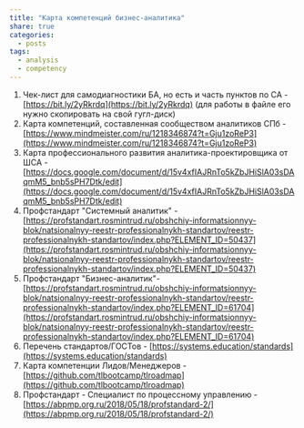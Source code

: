 ```yaml
---
title: "Карта компетенций бизнес-аналитика"
share: true
categories:
  - posts
tags:
  - analysis
  - competency
---
```


1. Чек-лист для самодиагностики БА, но есть и часть пунктов по СА - [https://bit.ly/2yRkrdq](https://bit.ly/2yRkrdq) (для работы в файле его нужно скопировать на свой гугл-диск)
2. Карта компетенций, составленная сообществом аналитиков СПб - [https://www.mindmeister.com/ru/1218346874?t=Gju1zoReP3](https://www.mindmeister.com/ru/1218346874?t=Gju1zoReP3)
3. Карта профессионального развития аналитика-проектировщика от ШСА - [https://docs.google.com/document/d/15v4xfIAJRnTo5kZbJHiSlA03sDAqmM5_bnb5sPH7Dtk/edit](https://docs.google.com/document/d/15v4xfIAJRnTo5kZbJHiSlA03sDAqmM5_bnb5sPH7Dtk/edit)
4. Профстандарт "Системный аналитик" - [https://profstandart.rosmintrud.ru/obshchiy-informatsionnyy-blok/natsionalnyy-reestr-professionalnykh-standartov/reestr-professionalnykh-standartov/index.php?ELEMENT_ID=50437](https://profstandart.rosmintrud.ru/obshchiy-informatsionnyy-blok/natsionalnyy-reestr-professionalnykh-standartov/reestr-professionalnykh-standartov/index.php?ELEMENT_ID=50437)
5. Профстандарт "Бизнес-аналитик"- [https://profstandart.rosmintrud.ru/obshchiy-informatsionnyy-blok/natsionalnyy-reestr-professionalnykh-standartov/reestr-professionalnykh-standartov/index.php?ELEMENT_ID=61704](https://profstandart.rosmintrud.ru/obshchiy-informatsionnyy-blok/natsionalnyy-reestr-professionalnykh-standartov/reestr-professionalnykh-standartov/index.php?ELEMENT_ID=61704)
6. Перечень стандартов/ГОСТов - [https://systems.education/standards](https://systems.education/standards)
7. Карта компетенции Лидов/Менеджеров - [https://github.com/tlbootcamp/tlroadmap](https://github.com/tlbootcamp/tlroadmap)
8. Профстандарт - Специалист по процессному управлению - [https://abpmp.org.ru/2018/05/18/profstandard-2/](https://abpmp.org.ru/2018/05/18/profstandard-2/)
